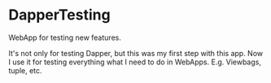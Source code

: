 # DapperTesting

WebApp for testing new features.

It's not only for testing Dapper, but this was my first step with this app.
Now I use it for testing everything what I need to do in WebApps.
E.g. Viewbags, tuple, etc.
